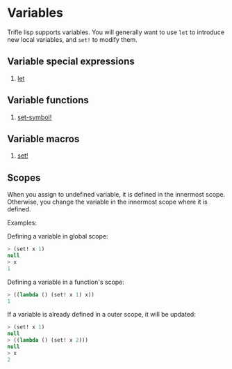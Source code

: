 # Variables

Trifle lisp supports variables. You will generally want to use `let`
to introduce new local variables, and `set!` to modify them.

## Variable special expressions

1. [let](Variables-Let.md)

## Variable functions

1. [set-symbol!](Variables-SetSymbol.md)

## Variable macros

1. [set!](Variables-Set.md)

## Scopes

When you assign to undefined variable, it is defined in the innermost
scope. Otherwise, you change the variable in the innermost scope where
it is defined.

Examples:

Defining a variable in global scope:

```lisp
> (set! x 1)
null
> x
1
```

Defining a variable in a function's scope:

```lisp
> ((lambda () (set! x 1) x))
1
```

If a variable is already defined in a outer scope, it will be updated:

```lisp
> (set! x 1)
null
> ((lambda () (set! x 2)))
null
> x
2
```
